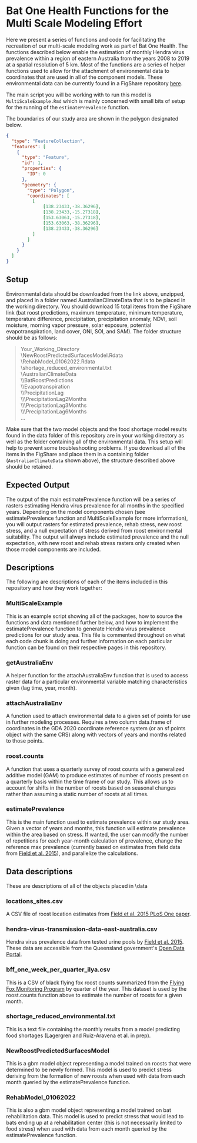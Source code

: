 # Bat One Health Functions for the Multi Scale Modeling Effort
Here we present a series of functions and code for facilitating the recreation of our multi-scale modeling work as part of Bat One Health. The functions described below enable the estimation of monthly Hendra virus prevalence within a region of eastern Australia from the years 2008 to 2019 at a spatial resolution of 5 km. Most of the functions are a series of helper functions used to allow for the attachment of environmental data to coordinates that are used in all of the component models. These environmental data can be currently found in a FigShare repository [here](https://figshare.com/s/ddb5a1584609b20f6596).

The main script you will be working with to run this model is `MultiScaleExample.Rmd` which is mainly concerned with small bits of setup for the running of the `estimatePrevalence` function.

The boundaries of our study area are shown in the polygon designated below.

```geojson
{
  "type": "FeatureCollection",
  "features": [
    {
      "type": "Feature",
      "id": 1,
      "properties": {
        "ID": 0
      },
      "geometry": {
        "type": "Polygon",
        "coordinates": [
          [
              [138.23433,-38.36296],
              [138.23433,-15.27318],
              [153.63063,-15.27318],
              [153.63063,-38.36296],
              [138.23433,-38.36296]
          ]
        ]
      }
    }
  ]
}
```

## Setup
Environmental data should be downloaded from the link above, unzipped, and placed in a folder named AustralianClimateData that is to be placed in the working directory. You should download 15 total items from the FigShare link (bat roost predictions, maximum temperature, minimum temperature, temperature difference, precipitation, precipitation anomaly, NDVI, soil moisture, morning vapor pressure, solar exposure, potential evapotranspiration, land cover, ONI, SOI, and SAM). The folder structure should be as follows:
>Your_Working_Directory<br>
>\NewRoostPredictedSurfacesModel.Rdata<br>
>\RehabModel_01062022.Rdata<br>
>\shortage_reduced_environmental.txt<br>
>\AustralianClimateData<br>
>\\\BatRoostPredictions<br>
>\\\Evapotranspiration<br>
>\\\PrecipitationLag<br>
>\\\\\PrecipitationLag2Months<br>
>\\\\\PrecipitationLag3Months<br>
>\\\\\PrecipitationLag6Months<br>
>...<br>

Make sure that the two model objects and the food shortage model results found in the data folder of this repository are in your working directory as well as the folder containing all of the environmental data. This setup will help to prevent some troubleshooting problems. If you download all of the items in the FigShare and place them in a containing folder (`AustralianClimateData` shown above), the structure described above should be retained.

## Expected Output
The output of the main estimatePrevalence function will be a series of rasters estimating Hendra virus prevalence for all months in the specified years. Depending on the model components chosen (see estimatePrevalence function and MultiScaleExample for more information), you will output rasters for estimated prevalence, rehab stress, new roost stress, and a null expectation of stress derived from roost environmental suitability. The output will always include estimated prevalence and the null expectation, with new roost and rehab stress rasters only created when those model components are included.

## Descriptions
The following are descriptions of each of the items included in this repository and how they work together:

### MultiScaleExample
This is an example script showing all of the packages, how to source the functions and data mentioned further below, and how to implement the estimatePrevalence function to generate Hendra virus prevalence predictions for our study area. This file is commented throughout on what each code chunk is doing and further information on each particular function can be found on their respective pages in this repository.

### getAustraliaEnv
A helper function for the attachAustraliaEnv function that is used to access raster data for a particular environmental variable matching characteristics given (lag time, year, month).

### attachAustraliaEnv
A function used to attach environmental data to a given set of points for use in further modeling processes. Requires a two column data.frame of coordinates in the GDA 2020 coordinate reference system (or an sf points object with the same CRS) along with vectors of years and months related to those points.

### roost.counts
A function that uses a quarterly survey of roost counts with a generalized additive model (GAM) to produce estimates of number of roosts present on a quarterly basis within the time frame of our study. This allows us to account for shifts in the number of roosts based on seasonal changes rather than assuming a static number of roosts at all times. 

### estimatePrevalence
This is the main function used to estimate prevalence within our study area. Given a vector of years and months, this function will estimate prevalence within the area based on stress. If wanted, the user can modify the number of repetitions for each year-month calculation of prevalence, change the reference max prevalence (currently based on estimates from field data from [Field et al. 2015](https://doi.org/10.1371/journal.pone.0144055)), and parallelize the calculations. 

## Data descriptions
These are descriptions of all of the objects placed in \data

### locations_sites.csv 
A CSV file of roost location estimates from [Field et al. 2015 PLoS One paper](https://doi.org/10.1371/journal.pone.0144055).

### hendra-virus-transmission-data-east-australia.csv
Hendra virus prevalence data from tested urine pools by [Field et al. 2015](https://doi.org/10.1371/journal.pone.0144055). These data are accessible from the Queensland government's [Open Data Portal](https://www.data.qld.gov.au/dataset/hev-infection-flying-foxes-eastern-australia).

### bff_one_week_per_quarter_ilya.csv
This is a CSV of black flying fox roost counts summarized from the [Flying Fox Monitoring Program](https://www.data.qld.gov.au/dataset/flying-fox-monitoring-program) by quarter of the year. This dataset is used by the roost.counts function above to estimate the number of roosts for a given month. 

### shortage_reduced_environmental.txt
This is a text file containing the monthly results from a model predicting food shortages (Lagergren and Ruiz-Aravena et al. in prep).

### NewRoostPredictedSurfacesModel
This is a gbm model object representing a model trained on roosts that were determined to be newly formed. This model is used to predict stress deriving from the formation of new roosts when used with data from each month queried by the estimatePrevalence function.

### RehabModel_01062022
This is also a gbm model object representing a model trained on bat rehabilitation data. This model is used to predict stress that would lead to bats ending up at a rehabilitation center (this is not necessarily limited to food stress) when used with data from each month queried by the estimatePrevalence function.
